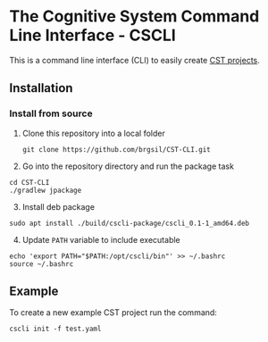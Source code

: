 # The Cognitive System Command Line Interface - CSCLI

This is a command line interface (CLI) to easily create [CST projects](https://cst.fee.unicamp.br).

## Installation

### Install from source

1. Clone this repository into a local folder
    ```shell
   git clone https://github.com/brgsil/CST-CLI.git
   ```
2. Go into the repository directory and run the package task
```shell
cd CST-CLI
./gradlew jpackage
```
3. Install deb package
```shell
sudo apt install ./build/cscli-package/cscli_0.1-1_amd64.deb
```
4. Update `PATH` variable to include executable
```shell
echo 'export PATH="$PATH:/opt/cscli/bin"' >> ~/.bashrc
source ~/.bashrc
```

## Example

To create a new example CST project run the command:
```shell
cscli init -f test.yaml
```